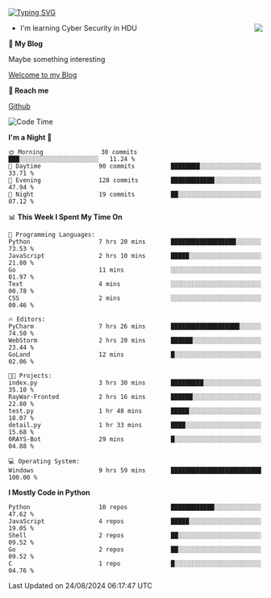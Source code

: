 [![Typing SVG](https://readme-typing-svg.herokuapp.com?font=Fira+Code&pause=1000&random=false&width=450&height=60&lines=Hello+%F0%9F%91%8B%F0%9F%8F%BB;I'm+JBNRZ)](https://git.io/typing-svg)

<a href="#">
  <img align="right" src="https://github-readme-stats.vercel.app/api?username=JBNRZ&show_icons=true&bg_color=15,f2f7fd,E0EAFC" />
</a>

- I'm learning Cyber Security in HDU

 **🌱 My Blog**

Maybe something interesting

[Welcome to my Blog](https://jbnrz.com.cn/)

 **💬 Reach me** 

[Github](https://github.com/JBNRZ)


<!--START_SECTION:waka-->
![Code Time](http://img.shields.io/badge/Code%20Time-642%20hrs%2014%20mins-blue)

**I'm a Night 🦉** 

```text
🌞 Morning                30 commits          ███░░░░░░░░░░░░░░░░░░░░░░   11.24 % 
🌆 Daytime                90 commits          ████████░░░░░░░░░░░░░░░░░   33.71 % 
🌃 Evening                128 commits         ████████████░░░░░░░░░░░░░   47.94 % 
🌙 Night                  19 commits          ██░░░░░░░░░░░░░░░░░░░░░░░   07.12 % 
```


📊 **This Week I Spent My Time On** 

```text
💬 Programming Languages: 
Python                   7 hrs 20 mins       ██████████████████░░░░░░░   73.53 % 
JavaScript               2 hrs 10 mins       █████░░░░░░░░░░░░░░░░░░░░   21.80 % 
Go                       11 mins             ░░░░░░░░░░░░░░░░░░░░░░░░░   01.97 % 
Text                     4 mins              ░░░░░░░░░░░░░░░░░░░░░░░░░   00.78 % 
CSS                      2 mins              ░░░░░░░░░░░░░░░░░░░░░░░░░   00.46 % 

🔥 Editors: 
PyCharm                  7 hrs 26 mins       ███████████████████░░░░░░   74.50 % 
WebStorm                 2 hrs 20 mins       ██████░░░░░░░░░░░░░░░░░░░   23.44 % 
GoLand                   12 mins             █░░░░░░░░░░░░░░░░░░░░░░░░   02.06 % 

🐱‍💻 Projects: 
index.py                 3 hrs 30 mins       █████████░░░░░░░░░░░░░░░░   35.10 % 
RayWar-Fronted           2 hrs 16 mins       ██████░░░░░░░░░░░░░░░░░░░   22.80 % 
test.py                  1 hr 48 mins        █████░░░░░░░░░░░░░░░░░░░░   18.07 % 
detail.py                1 hr 33 mins        ████░░░░░░░░░░░░░░░░░░░░░   15.68 % 
0RAYS-Bot                29 mins             █░░░░░░░░░░░░░░░░░░░░░░░░   04.88 % 

💻 Operating System: 
Windows                  9 hrs 59 mins       █████████████████████████   100.00 % 
```

**I Mostly Code in Python** 

```text
Python                   10 repos            ████████████░░░░░░░░░░░░░   47.62 % 
JavaScript               4 repos             █████░░░░░░░░░░░░░░░░░░░░   19.05 % 
Shell                    2 repos             ██░░░░░░░░░░░░░░░░░░░░░░░   09.52 % 
Go                       2 repos             ██░░░░░░░░░░░░░░░░░░░░░░░   09.52 % 
C                        1 repo              █░░░░░░░░░░░░░░░░░░░░░░░░   04.76 % 
```




 Last Updated on 24/08/2024 06:17:47 UTC
<!--END_SECTION:waka-->
